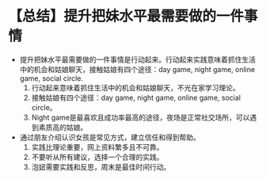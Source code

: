 # 【总结】提升把妹水平最需要做的一件事情

-   提升把妹水平最需要做的一件事情是行动起来。行动起来实践意味着抓住生活中的机会和姑娘聊天，接触姑娘有四个途径：day game, night game, online game, social circle.
    1.  行动起来意味着抓住生活中的机会和姑娘聊天，不光在家学习理论。
    2.  接触姑娘有四个途径：day game, night game, online game, social circle。
    3.  Night game是最喜欢且成功率最高的途径，夜场是正常社交场所，可以遇到素质高的姑娘。
-   通过朋友介绍认识女孩是常见方式，建立信任和得到帮助。
    1.  实践比理论重要，网上资料繁多且不可靠。
    2.  不要听从所有建议，选择一个合理的实践。
    3.  泡妞需要实践和反思，周末是最佳时间行动。
